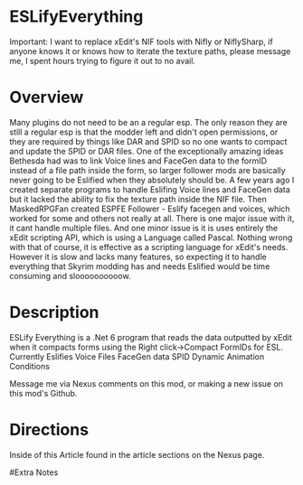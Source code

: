 # ESLifyEverything

Important: I want to replace xEdit's NIF tools with Nifly or NiflySharp, if anyone knows it or knows how to iterate the texture paths, please message me, I spent hours trying to figure it out to no avail.

# Overview

Many plugins do not need to be an a regular esp. The only reason they are still a regular esp is that the modder left and didn't open permissions, or they are required by things like DAR and SPID so no one wants to compact and update the SPID or DAR files. One of the exceptionally amazing ideas Bethesda had was to link Voice lines and FaceGen data to the formID instead of a file path inside the form, so larger follower mods are basically never going to be Eslified when they absolutely should be. A few years ago I created separate programs to handle Eslifing Voice lines and FaceGen data but it lacked the ability to fix the texture path inside the NIF file. Then MaskedRPGFan created ESPFE Follower - Eslify facegen and voices, which worked for some and others not really at all. There is one major issue with it, it cant handle multiple files. And one minor issue is it is uses entirely the xEdit scripting API, which is using a Language called Pascal. Nothing wrong with that of course, it is effective as a scripting language for xEdit's needs. However it is slow and lacks many features, so expecting it to handle everything that Skyrim modding has and needs Eslified would be time consuming and sloooooooooow. 

# Description

ESLify Everything is a .Net 6 program that reads the data outputted by xEdit when it compacts forms using the Right click->Compact FormIDs for ESL. 
  Currently Eslifies
    Voice Files
    FaceGen data
    SPID
    Dynamic Animation Conditions

Message me via Nexus comments on this mod, or making a new issue on this mod's Github.

# Directions

Inside of this Article found in the article sections on the Nexus page.

#Extra Notes
